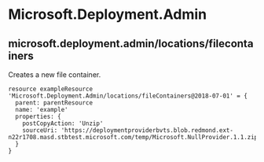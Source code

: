 # Microsoft.Deployment.Admin

## microsoft.deployment.admin/locations/filecontainers

Creates a new file container.
```bicep
resource exampleResource 'Microsoft.Deployment.Admin/locations/fileContainers@2018-07-01' = {
  parent: parentResource 
  name: 'example'
  properties: {
    postCopyAction: 'Unzip'
    sourceUri: 'https://deploymentproviderbvts.blob.redmond.ext-n22r1708.masd.stbtest.microsoft.com/temp/Microsoft.NullProvider.1.1.zip'
  }
}
```
